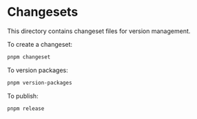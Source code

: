 # Changesets

This directory contains changeset files for version management.

To create a changeset:
```bash
pnpm changeset
```

To version packages:
```bash
pnpm version-packages
```

To publish:
```bash
pnpm release
```